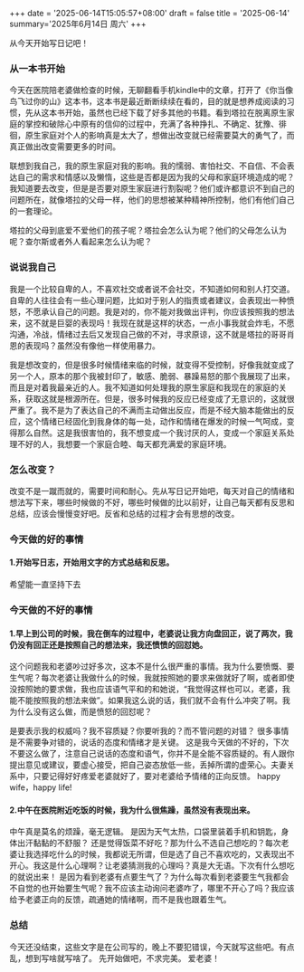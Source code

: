 +++
date = '2025-06-14T15:05:57+08:00'
draft = false
title = '2025-06-14'
summary='2025年6月14日 周六'
+++

从今天开始写日记吧！
<!--more-->

### 从一本书开始

今天在医院陪老婆做检查的时候，无聊翻看手机kindle中的文章，打开了《你当像鸟飞过你的山》这本书，这本书是最近断断续续在看的，目的就是想养成阅读的习惯，先从这本书开始，虽然也已经下载了好多其他的书籍。看到塔拉在脱离原生家庭的掌控和破除心中原有的信仰的过程中，充满了各种挣扎、不确定、犹豫、徘徊，原生家庭对个人的影响真是太大了，想做出改变就已经需要莫大的勇气了，而真正做出改变需要更多的时间。

联想到我自己，我的原生家庭对我的影响。我的懦弱、害怕社交、不自信、不会表达自己的需求和情感以及懒惰，这些是否都是因为我的父母和家庭环境造成的呢？我知道要去改变，但是是否要对原生家庭进行割裂呢？他们或许都意识不到自己的问题所在，就像塔拉的父母一样，他们的思想被某种精神所控制，他们有他们自己的一套理论。

塔拉的父母到底爱不爱他们的孩子呢？塔拉会怎么认为呢？他们的父母怎么认为呢？查尔斯或者外人看起来怎么认为呢？

### 说说我自己

我是一个比较自卑的人，不喜欢社交或者说不会社交，不知道如何和别人打交道。自卑的人往往会有一些心理问题，比如对于别人的指责或者建议，会表现出一种愤怒，不愿承认自己的问题。我是对的，你不能对我做出评判，你应该按照我的想法来，这不就是巨婴的表现吗！我现在就是这样的状态，一点小事我就会炸毛，不愿沟通，冷战，情绪过去后又发现自己做的不对，寻求原谅，这不就是塔拉的哥哥肖恩的表现吗？虽然没有像他一样使用暴力。

我是想改变的，但是很多时候情绪来临的时候，就变得不受控制，好像我就变成了另一个人，原本的那个我被封印了，敏感、脆弱、暴躁易怒的那个我展现了出来，而且是对着我最亲近的人。我不知道如何处理我的原生家庭和我现在的家庭的关系，获取这就是根源所在。但是，很多时候我的反应已经变成了无意识的，这就很严重了。我不是为了表达自己的不满而主动做出反应，而是不经大脑本能做出的反应，这个情绪已经固化到我身体的每一处，动作和情绪在爆发的时候一气呵成，变得那么自然。这是我很害怕的，我不想变成一个我讨厌的人，变成一个家庭关系处理不好的人，我想要一个家庭合睦、每天都充满爱的家庭环境。

### 怎么改变？

改变不是一蹴而就的，需要时间和耐心。先从写日记开始吧，每天对自己的情绪和想法写下来，哪些时候做的不好，哪些时候做的比以前好，让自己每天都有反思和总结，应该会慢慢变好吧。反省和总结的过程才会有思想的改变。


### 今天做的好的事情

#### 1.开始写日志，开始用文字的方式总结和反思。

希望能一直坚持下去

### 今天做的不好的事情

#### 1.早上到公司的时候，我在倒车的过程中，老婆说让我方向盘回正，说了两次，我仍没有回正还是按照自己的想法来，我还愤愤的回怼她。

这个问题我和老婆吵过好多次，这本不是什么很严重的事情。我为什么要愤慨、要生气呢？每次老婆让我做什么的时候，我就按照她的要求来做就好了啊，或者即使没按照她的要求做，我也应该语气平和的和她说，“我觉得这样也可以，老婆，我能不能按照我的想法来做”。如果我这么说的话，我们就不会有什么冲突了啊。我为什么没有这么做，而是愤怒的回怼呢？

是要表示我的权威吗？我不容质疑？你要听我的？而不管问题的对错？
很多事情是不需要争对错的，说话的态度和情绪才是关键。
这是我今天做的不好的，下次不要这么做了，注意自己说话的态度和语气，你并不是全能不容质疑的。有人跟你提出意见或建议，要虚心接受，把自己姿态放低一些，丢掉所谓的虚荣心。夫妻关系中，只要记得好好疼爱老婆就好了，要对老婆给予情绪的正向反馈。
happy wife，happy life!

#### 2.中午在医院附近吃饭的时候，我为什么很焦躁，虽然没有表现出来。

中午真是莫名的烦躁，毫无逻辑。
是因为天气太热，口袋里装着手机和钥匙，身体出汗黏黏的不舒服？
还是觉得饭菜不好吃？那为什么不选自己想吃的？每次老婆让我选择吃什么的时候，我都说无所谓，但是选了自己不喜欢吃的，又表现出不开心。我这是什么心理啊？让老婆猜测我的心理吗？真是大无语。下次有什么想吃的就说出来！
是因为看到老婆有点要生气了？为什么每次看到老婆要生气我都会不自觉的也开始要生气呢？我不应该主动询问老婆咋了，哪里不开心了吗？我应该给予老婆正向的反馈，疏通她的情绪啊，而不是我也跟着生气。

### 总结

今天还没结束，这些文字是在公司写的，晚上不要犯错误，今天就写这些吧。有点乱，想到写啥就写啥了。
先开始做吧，不求完美。
爱老婆！